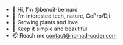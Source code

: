 - 👋 Hi, I’m @benoit-bernard
- 👀 I’m interested tech, nature, GoPro/Dji
- 🌱 Growing plants and love
- 💞️ Keep it simple and beautiful
- 📫 Reach me contact@nomad-coder.com
